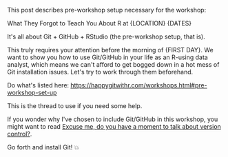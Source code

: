 This post describes pre-workshop setup necessary for the workshop:

What They Forgot to Teach You About R
at {LOCATION}
{DATES}

It's all about Git + GitHub + RStudio (the pre-workshop setup, that is).

This truly requires your attention before the morning of {FIRST DAY}. We want to show you how to use Git/GitHub in your life as an R-using data analyst, which means we can't afford to get bogged down in a hot mess of Git installation issues. Let's try to work through them beforehand.

Do what's listed here: https://happygitwithr.com/workshops.html#pre-workshop-set-up

This is the thread to use if you need some help.

If you wonder why I've chosen to include Git/GitHub in this workshop, you might want to read [Excuse me, do you have a moment to talk about version control?](https://peerj.com/preprints/3159v2/).

Go forth and install Git! :boom:

